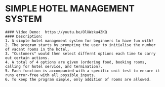 # SIMPLE HOTEL MANAGEMENT SYSTEM
    #### Video Demo:  https://youtu.be/OlXWzku4ZKQ
    #### Description:
    1. A simple hotel management system for beginners to have fun with!
    2. The program starts by prompting the user to initialise the number of vacant rooms in the hotel.
    3. "Customers" would then select differnt options each time to carry out certain actions.
    4. A total of 4 options are given (ordering food, booking rooms, calling for hotel service, and termination).
    5. Each function is accompanied with a specific unit test to ensure it runs error-free with all possible inputs.
    6. To keep the program simple, only addition of rooms are allowed.
